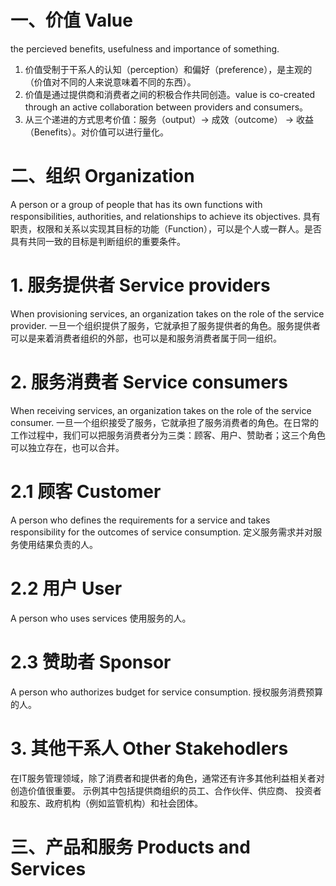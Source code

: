 # 一、价值 Value

the percieved benefits, usefulness and importance of something.

1. 价值受制于干系人的认知（perception）和偏好（preference），是主观的（价值对不同的人来说意味着不同的东西）。
2. 价值是通过提供商和消费者之间的积极合作共同创造。value is co-created through an active collaboration between providers and consumers。
3. 从三个递进的方式思考价值：服务（output）-> 成效（outcome） -> 收益（Benefits）。对价值可以进行量化。

# 二、组织 Organization
A person or a group of people that has its own functions with responsibilities, authorities, and relationships to achieve its objectives.
具有职责，权限和关系以实现其目标的功能（Function），可以是个人或一群人。是否具有共同一致的目标是判断组织的重要条件。

# 1. 服务提供者 Service providers
When provisioning services, an organization takes on the role of the service provider.
一旦一个组织提供了服务，它就承担了服务提供者的角色。服务提供者可以是来着消费者组织的外部，也可以是和服务消费者属于同一组织。

# 2. 服务消费者 Service consumers
When receiving services, an organization takes on the role of the service consumer.
一旦一个组织接受了服务，它就承担了服务消费者的角色。在日常的工作过程中，我们可以把服务消费者分为三类：顾客、用户、赞助者；这三个角色可以独立存在，也可以合并。
  
  # 2.1 顾客 Customer
  A person who defines the requirements for a service and takes responsibility for the outcomes of service consumption.
  定义服务需求并对服务使用结果负责的人。
  
  # 2.2 用户 User
  A person who uses services
  使用服务的人。
  
  # 2.3 赞助者 Sponsor
  A person who authorizes budget for service consumption.
  授权服务消费预算的人。
  
# 3. 其他干系人 Other Stakehodlers
在IT服务管理领域，除了消费者和提供者的角色，通常还有许多其他利益相关者对创造价值很重要。 示例其中包括提供商组织的员工、合作伙伴、供应商、
投资者和股东、政府机构（例如监管机构）和社会团体。

# 三、产品和服务 Products and Services

